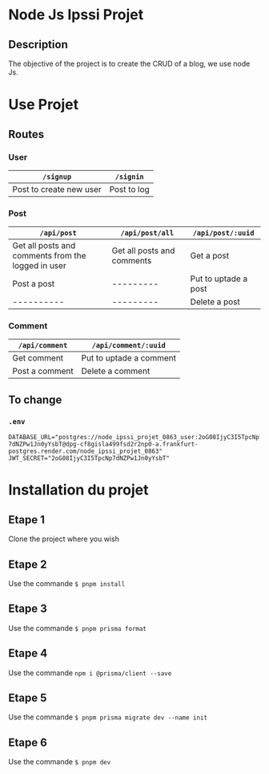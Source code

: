 # Node Js Ipssi Projet
## Description
The objective of the project is to create the CRUD of a blog, we use node Js.

# Use Projet 

## Routes
### User
|`/signup`|`/signin`|
|----------|---------|
|Post to create new user|Post to log|
### Post
|`/api/post`|`/api/post/all`|`/api/post/:uuid`|
|----------|---------|-------|
|Get all posts and comments from the logged in user|Get all posts and comments|Get a post|
|Post a post|---------|Put to uptade a post|
|----------|---------|Delete a post|
### Comment
|`/api/comment`|`/api/comment/:uuid`|
|----------|---------|
|Get comment|Put to uptade a comment|
|Post a comment|Delete a comment|

## To change
### `.env`
`DATABASE_URL="postgres://node_ipssi_projet_0863_user:2oG08IjyC3I5TpcNp7dNZPw1Jn0yYsbT@dpg-cf8gisla499fsd2r2np0-a.frankfurt-postgres.render.com/node_ipssi_projet_0863"`
`JWT_SECRET="2oG08IjyC3I5TpcNp7dNZPw1Jn0yYsbT"`

# Installation du projet
## Etape 1
Clone the project where you wish
## Etape 2
Use the commande `$ pnpm install`
## Etape 3
Use the commande `$ pnpm prisma format`
## Etape 4
Use the commande `npm i @prisma/client --save`
## Etape 5
Use the commande `$ pnpm prisma migrate dev --name init`
## Etape 6
Use the commande `$ pnpm dev`

